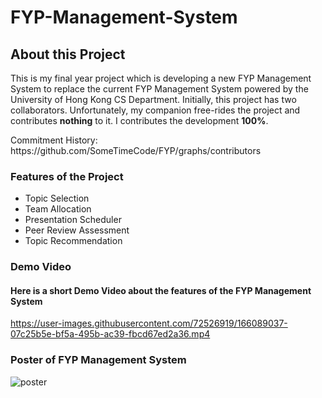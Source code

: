 <h1>FYP-Management-System</h1>

<h2>About this Project</h2>
<p>This is my final year project which is developing a new FYP Management System to replace the current FYP Management System powered by the University of Hong Kong CS Department. Initially, this project has two collaborators. Unfortunately, my companion free-rides the project and contributes <b>nothing</b> to it. I contributes the development <b>100%</b>.
<br/>
<p>
Commitment History: https://github.com/SomeTimeCode/FYP/graphs/contributors
</p>

<h3> Features of the Project </h3>

<ul>
  <li>Topic Selection</li>
  <li>Team Allocation</li>
  <li>Presentation Scheduler</li>
  <li>Peer Review Assessment</li>
  <li>Topic Recommendation</li>
</ul>  

<h3>Demo Video</h3>
<h4>Here is a short Demo Video about the features of the FYP Management System</h4>

https://user-images.githubusercontent.com/72526919/166089037-07c25b5e-bf5a-495b-ac39-fbcd67ed2a36.mp4


<h3>Poster of FYP Management System</h3>

![poster](https://user-images.githubusercontent.com/72526919/166088949-9d871d00-afa0-4b50-9d57-3a00f0a9b8c5.jpg)

